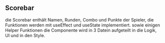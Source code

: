 ## Scorebar

die Scorebar enthält Namen, Runden, Combo und Punkte der Spieler, die Funktionen werden mit useEffect und useState implementiert.
sowie einigen Helper Funktionen
die Componente wird in 3 Datein aufgeteilt in die Logik, UI und in den Style.
